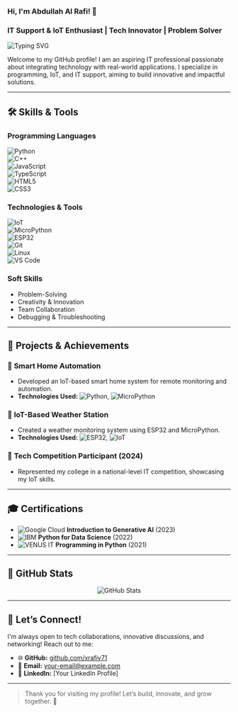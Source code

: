 ### Hi, I'm **Abdullah Al Rafi**! 👋  
### IT Support & IoT Enthusiast | Tech Innovator | Problem Solver  

![Typing SVG](https://readme-typing-svg.herokuapp.com?color=%2336BCF7&lines=IT+Support+%26+IoT+Enthusiast;Passionate+Programmer;Tech+Explorer+%26+Learner)

Welcome to my GitHub profile! I am an aspiring IT professional passionate about integrating technology with real-world applications. I specialize in programming, IoT, and IT support, aiming to build innovative and impactful solutions.

---

## 🛠 Skills & Tools  

### **Programming Languages**  
![Python](https://img.shields.io/badge/-Python-3776AB?style=for-the-badge&logo=python&logoColor=white)  
![C++](https://img.shields.io/badge/-C++-00599C?style=for-the-badge&logo=c%2B%2B&logoColor=white)  
![JavaScript](https://img.shields.io/badge/-JavaScript-F7DF1E?style=for-the-badge&logo=javascript&logoColor=black)  
![TypeScript](https://img.shields.io/badge/-TypeScript-3178C6?style=for-the-badge&logo=typescript&logoColor=white)  
![HTML5](https://img.shields.io/badge/-HTML5-E34F26?style=for-the-badge&logo=html5&logoColor=white)  
![CSS3](https://img.shields.io/badge/-CSS3-1572B6?style=for-the-badge&logo=css3&logoColor=white)  

### **Technologies & Tools**  
![IoT](https://img.shields.io/badge/-Internet%20of%20Things-00A4EF?style=for-the-badge&logo=raspberrypi&logoColor=white)  
![MicroPython](https://img.shields.io/badge/-MicroPython-2C2F33?style=for-the-badge&logo=python&logoColor=white)  
![ESP32](https://img.shields.io/badge/-ESP32-FF6900?style=for-the-badge&logo=espressif&logoColor=white)  
![Git](https://img.shields.io/badge/-Git-F05032?style=for-the-badge&logo=git&logoColor=white)  
![Linux](https://img.shields.io/badge/-Linux-FCC624?style=for-the-badge&logo=linux&logoColor=black)  
![VS Code](https://img.shields.io/badge/-VS%20Code-007ACC?style=for-the-badge&logo=visual-studio-code&logoColor=white)  

### **Soft Skills**  
- Problem-Solving  
- Creativity & Innovation  
- Team Collaboration  
- Debugging & Troubleshooting  

---

## 🌟 Projects & Achievements  

### 🔹 **Smart Home Automation**  
- Developed an IoT-based smart home system for remote monitoring and automation.  
- **Technologies Used:** ![Python](https://img.shields.io/badge/-Python-3776AB?style=flat-square&logo=python&logoColor=white), ![MicroPython](https://img.shields.io/badge/-MicroPython-2C2F33?style=flat-square&logo=python&logoColor=white)  

### 🔹 **IoT-Based Weather Station**  
- Created a weather monitoring system using ESP32 and MicroPython.  
- **Technologies Used:** ![ESP32](https://img.shields.io/badge/-ESP32-FF6900?style=flat-square&logo=espressif&logoColor=white), ![IoT](https://img.shields.io/badge/-IoT-00A4EF?style=flat-square&logo=raspberrypi&logoColor=white)  

### 🔹 **Tech Competition Participant (2024)**  
- Represented my college in a national-level IT competition, showcasing my IoT skills.  

---

## 🎓 Certifications  

- ![Google Cloud](https://img.shields.io/badge/-Google%20Cloud-4285F4?style=flat-square&logo=googlecloud&logoColor=white) **Introduction to Generative AI** (2023)  
- ![IBM](https://img.shields.io/badge/-IBM-054ADA?style=flat-square&logo=ibm&logoColor=white) **Python for Data Science** (2022)  
- ![VENUS IT](https://img.shields.io/badge/-VENUS%20IT-E65C00?style=flat-square&logo=codeigniter&logoColor=white) **Programming in Python** (2021)  

---

## 🚀 GitHub Stats  
<p align="center">
  <img src="https://github-readme-stats.vercel.app/api?username=xrafiy71&show_icons=true&theme=radical" alt="GitHub Stats" />
</p>

---

## 🤝 Let’s Connect!  

I'm always open to tech collaborations, innovative discussions, and networking! Reach out to me:  
- 🌐 **GitHub:** [github.com/xrafiy71](https://github.com/xrafiy71)  
- 📧 **Email:** your-email@example.com  
- 🔗 **LinkedIn:** [Your LinkedIn Profile]  

---

> Thank you for visiting my profile! Let’s build, innovate, and grow together. 🚀
